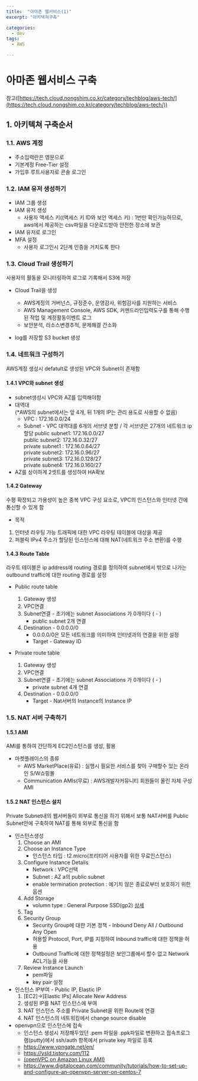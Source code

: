 ```yaml
---
title:  "아마존 웹서비스(1)"
excerpt: "아키텍쳐구축"

categories:
  - dev
tags:
  - AWS

---
```

# 아마존 웹서비스 구축
참고([https://tech.cloud.nongshim.co.kr/category/techblog/aws-tech/](https://tech.cloud.nongshim.co.kr/category/techblog/aws-tech/))

## 1. 아키텍쳐 구축순서

### 1.1. AWS 계정
- 주소입력란은 영문으로  
- 기본계정 Free-Tier 설정  
- 가입후 루트사용자로 콘솔 로그인

### 1.2. IAM 유저 생성하기 
- IAM 그룹 생성
- IAM 유저 생성
	- 사용자 액세스 키((액세스 키 ID와 보안 액세스 키) : 1번만 확인가능하므로, aws에서 제공하는 csv파일을 다운로드받아 안전한 장소에 보관
- IAM 유저로 로그인
- MFA 설정
	- 사용자 로그인시 2단계 인증을 거치도록 한다


### 1.3. Cloud Trail 생성하기
사용자의 활동을 모니터링하여 로그로 기록해서 S3에 저장  
  
- Cloud Trail을 생성
	- AWS계정의 거버넌스, 규정준수, 운영감사, 위험감사를 지원하는 서비스
	- AWS Management Console, AWS SDK, 커맨드라인입력도구를 통해 수행된 작업 및 계정활동이벤트 로그
	- 보안분석, 리소스변경추적, 문제해결 간소화
	
- log를 저장할 S3 bucket 생성  

### 1.4. 네트워크 구성하기  
AWS계정 생성시 defatult로 생성된 VPC와 Subnet이 존재함

#### 1.4.1 VPC와 subnet 생성  

- subnet생성시 VPC와 AZ를 입력해야함
- 대역대  
(*AWS의 subnet에서는 앞 4개, 뒤 1개의 IP는 관리 용도로 사용할 수 없음)    
	- VPC : 172.16.0.0/24
	- Subnet - VPC 대역대를 6개의 서브넷 분할 / 각 서브넷은 27개의 네트워크 ip 할당
		public subnet1: 172.16.0.0/27  
		public subnet2: 172.16.0.32/27  
		private subnet1 : 172.16.0.64/27  
		private subnet2: 172.16.0.96/27  
		private subnet3: 172.16.0.128/27  
		private subnet4: 172.16.0.160/27   
- AZ를 상이하게 2셋트를 생성하여 HA확보

#### 1.4.2 Gateway
수평 확장되고 가용성이 높은 중복 VPC 구성 요소로, VPC의 인스턴스와 인터넷 간에 통신할 수 있게 함
- 목적
1. 인터넷 라우팅 가능 트래픽에 대한 VPC 라우팅 테이블에 대상을 제공 
2. 퍼블릭 IPv4 주소가 할당된 인스턴스에 대해 NAT(네트워크 주소 변환)를 수행

#### 1.4.3 Route Table
라우트 테이블은 ip address에 routing 경로를 정의하여  subnet에서 밖으로 나가는 outbound traffic에 대한 routing 경로를 설정

- Public route table
	1. Gateway 생성
	2. VPC연결
	3. Subnet연결 - 초기에는 subnet Associations 가 0개이다 ( - )  
		- public subnet 2개 연결
	4. Destination - 0.0.0.0/0  
		- 0.0.0.0/0은 모든 네트워크를 의미하여 인터넷과의 연결을 위한 설정
		- Target - Gateway ID
		
- Private route table
	1. Gateway 생성
	2. VPC연결
	3. Subnet연결 - 초기에는 subnet Associations 가 0개이다 ( - )  
		- private subnet 4개 연결
	4. Destination - 0.0.0.0/0  
		- Target - Nat서버의 Instance의 Instance IP
	
	
### 1.5. NAT 서버 구축하기

#### 1.5.1 AMI
AMI를 통하여 간단하게 EC2인스턴스를 생성, 활용
- 마켓플레이스의 종류
	- AWS MarketPlace(유료) : 실행시 필요한 서비스를 찾아 구매할수 있는 온라인 S/W쇼핑몰
	- Communication AMIs(무료) : AWS개발자커뮤니티 회원들이 올린 자체 구성 AMI
	
#### 1.5.2 NAT 인스턴스 설치
Private Subnet내의 웹서버들이 외부로 통신을 하기 위해서 보통 NAT서버를 Public Subnet안에 구축하여 NAT를 통해 외부로 통신을 함  

- 인스턴스생성
	1. Choose an AMI
	2. Choose an Instance Type
		- 인스턴스 타입 : t2.micro(프리티어 사용자를 위한 무료인스턴스)
	3. Configure Instance Details
		- Network : VPC선택
		- Subnet : AZ a의 public subnet
		- enable termination protection : 예기치 않은 종료로부터 보호하기 위한 옵션
	4. Add Storage
		- volumn type : General Purpose SSD(gp2) [상세](https://docs.aws.amazon.com/ko_kr/AWSEC2/latest/UserGuide/ebs-volume-types.html)
	5. Tag
	6. Security Group
		- Security Group에 대한 기본 정책 - Inbound Deny All / Outbound Any Open 
		- 허용할 Protocol, Port, IP를 지정하여 Inbound traffic에 대한 정책을 허용
		- Outbound Traffic에 대한 정책설정은 보안그룹에서 할수 없고 Network ACL기능을 사용
	7. Review Instance Launch
		- pem파일	
		- key pair 설정
- 인스턴스 IP부여 - Public IP, Elastic IP
	1. [EC2]->[Elastic IPs] Allocate New Address
	2. 생성된 IP를 NAT 인스턴스에 부여
	3. NAT 인스턴스 주소를 Private Subnet을 위한 Route에 연결 
	4. NAT 인스턴스의 네트워킹에서 change source disable
- openvpn으로 인스턴스에 접속  
	- 인스턴스 생성시 저장해두었던 .pem 파일을 .ppk파일로 변환하고 접속프로그램(putty)에서 ssh/auth 항목에서 private key 파일로 등록
	- https://www.vpngate.net/en/
	- https://ysld.tistory.com/112
	- [(openVPC on Amazon Linux AMI)](https://jeffmcneill.com/openvpn-on-amazon-linux/)
	- https://www.digitalocean.com/community/tutorials/how-to-set-up-and-configure-an-openvpn-server-on-centos-7
	